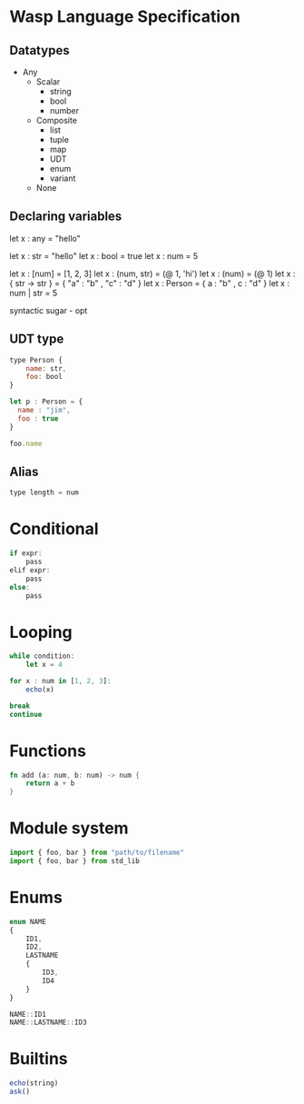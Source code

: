 # Wasp Language Specification

## Datatypes

- Any
    - Scalar
        - string
        - bool
        - number
    - Composite
        - list
        - tuple
        - map
        - UDT
        - enum
        - variant
    - None


## Declaring variables  

let x : any = "hello"

let x : str = "hello"
let x : bool = true
let x : num = 5

let x : [num] = [1, 2, 3]
let x : (num, str) = (@ 1, 'hi')
let x : (num) = (@ 1)
let x : { str -> str } = { "a" : "b" ,  "c" : "d" }
let x : Person = { a : "b" ,  c : "d" }
let x : num | str = 5

syntactic sugar - opt 

## UDT type

```js
type Person {
    name: str,
	foo: bool
}

let p : Person = {
  name : "jim",
  foo : true
}

foo.name
```

## Alias

```js
type length = num
```

# Conditional

```js
if expr:
    pass
elif expr:
    pass
else:
    pass
```

# Looping

```js
while condition:
    let x = 4

for x : num in [1, 2, 3]:
    echo(x)

break
continue
```

# Functions

```rust
fn add (a: num, b: num) -> num {
	return a + b
}
```

# Module system

```js
import { foo, bar } from "path/to/filename"
import { foo, bar } from std_lib
```

# Enums

```js
enum NAME
{
    ID1,
    ID2,
    LASTNAME
    {
        ID3,
        ID4
	}
}

NAME::ID1
NAME::LASTNAME::ID3
```

# Builtins 

```js
echo(string)
ask()
```

